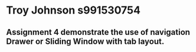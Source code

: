 # Troy Johnson s991530754

## Assignment 4 demonstrate the use of navigation Drawer or Sliding Window with tab layout.